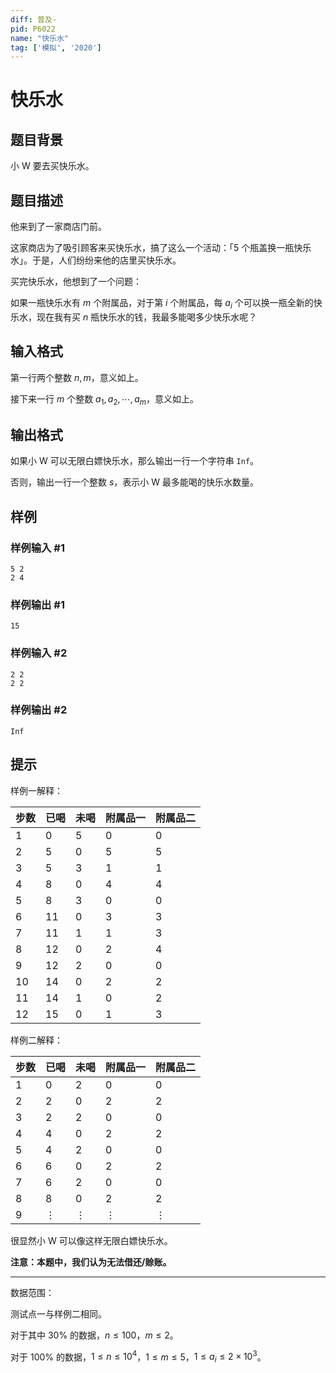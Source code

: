 ```yaml
---
diff: 普及-
pid: P6022
name: "快乐水"
tag: ['模拟', '2020']
---
```

# 快乐水
## 题目背景

小 W 要去买快乐水。
## 题目描述

他来到了一家商店门前。

这家商店为了吸引顾客来买快乐水，搞了这么一个活动：「$5$ 个瓶盖换一瓶快乐水」。于是，人们纷纷来他的店里买快乐水。

买完快乐水，他想到了一个问题：

如果一瓶快乐水有 $m$ 个附属品，对于第 $i$ 个附属品，每 $a_i$ 个可以换一瓶全新的快乐水，现在我有买 $n$ 瓶快乐水的钱，我最多能喝多少快乐水呢？
## 输入格式

第一行两个整数 $n,m$，意义如上。

接下来一行 $m$ 个整数 $a_1,a_2,\cdots,a_m$，意义如上。
## 输出格式

如果小 W 可以无限白嫖快乐水，那么输出一行一个字符串 `Inf`。

否则，输出一行一个整数 $s$，表示小 W 最多能喝的快乐水数量。
## 样例

### 样例输入 #1
```
5 2
2 4

```
### 样例输出 #1
```
15
```
### 样例输入 #2
```
2 2
2 2

```
### 样例输出 #2
```
Inf
```
## 提示

样例一解释：

| 步数 | 已喝 | 未喝 | 附属品一 | 附属品二 |
| ---- | ---- | ---- | -------- | -------- |
| 1    | 0    | 5    | 0        | 0        |
| 2    | 5    | 0    | 5        | 5        |
| 3    | 5    | 3    | 1        | 1        |
| 4    | 8    | 0    | 4        | 4        |
| 5    | 8    | 3    | 0        | 0        |
| 6    | 11   | 0    | 3        | 3        |
| 7    | 11   | 1    | 1        | 3        |
| 8    | 12   | 0    | 2        | 4        |
| 9    | 12   | 2    | 0        | 0        |
| 10   | 14   | 0    | 2        | 2        |
| 11   | 14   | 1    | 0        | 2        |
| 12   | 15   | 0    | 1        | 3        |

样例二解释：

| 步数 | 已喝     | 未喝     | 附属品一 | 附属品二 |
| ---- | -------- | -------- | -------- | -------- |
| 1    | 0        | 2        | 0        | 0        |
| 2    | 2        | 0        | 2        | 2        |
| 3    | 2        | 2        | 0        | 0        |
| 4    | 4        | 0        | 2        | 2        |
| 5    | 4        | 2        | 0        | 0        |
| 6    | 6        | 0        | 2        | 2        |
| 7    | 6        | 2        | 0        | 0        |
| 8    | 8        | 0        | 2        | 2        |
| 9    | $\vdots$ | $\vdots$ | $\vdots$ | $\vdots$ |

很显然小 W 可以像这样无限白嫖快乐水。

**注意：本题中，我们认为无法借还/赊账。**
********
数据范围：  

测试点一与样例二相同。

对于其中 $30\%$ 的数据，$n\le 100$，$m\le 2$。

对于 $100\%$ 的数据，$1\le n\le 10^4$，$1\le m\le 5$，$1\le a_i\le 2\times10^3$。
